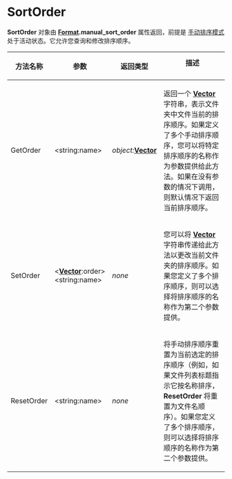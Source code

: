 # SortOrder

**SortOrder** 对象由 **[Format](format.zh.md).manual_sort_order** 属性返回，前提是 [手动排序模式](/Manual/basic_concepts/sorting_and_grouping/manual_sorting.zh.md) 处于活动状态。它允许您查询和修改排序顺序。

<table>
<thead><tr><th>
方法名称</th><th>

**参数**</th><th>
返回类型</th><th>
描述
</th></tr></thead><tbody><tr><td>
GetOrder</td><td>

\<string:name\></td><td>

*object:***[Vector](vector.zh.md)**</td><td>

返回一个 **[Vector](vector.zh.md)** 字符串，表示文件夹中文件当前的排序顺序。如果定义了多个手动排序顺序，您可以将特定排序顺序的名称作为参数提供给此方法。如果在没有参数的情况下调用，则默认情况下返回当前排序顺序。
</td></tr><tr><td>
SetOrder</td><td>

\<**[Vector](vector.zh.md)**:order\>  
\<string:name\></td><td>

*none*</td><td>

您可以将 **[Vector](vector.zh.md)** 字符串传递给此方法以更改当前文件夹的排序顺序。如果您定义了多个排序顺序，则可以选择将排序顺序的名称作为第二个参数提供。
</td></tr><tr><td>
ResetOrder</td><td>

\<string:name\></td><td>

*none*</td><td>

将手动排序顺序重置为当前选定的排序顺序（例如，如果文件列表标题指示它按名称排序，**ResetOrder** 将重置为文件名顺序）。如果您定义了多个排序顺序，则可以选择将排序顺序的名称作为第二个参数提供。
</td></tr></tbody>
</table>